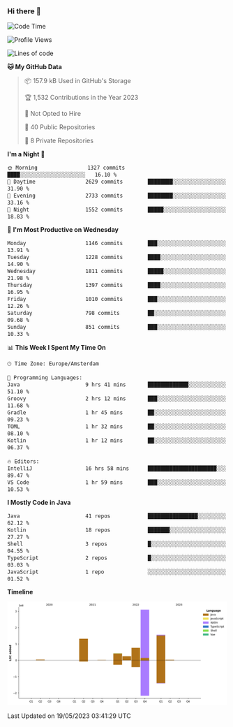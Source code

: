 ### Hi there 👋


<!--START_SECTION:waka-->
![Code Time](http://img.shields.io/badge/Code%20Time-3%2C217%20hrs%2028%20mins-blue)

![Profile Views](http://img.shields.io/badge/Profile%20Views-3-blue)

![Lines of code](https://img.shields.io/badge/From%20Hello%20World%20I%27ve%20Written-7.5%20million%20lines%20of%20code-blue)

**🐱 My GitHub Data** 

> 📦 157.9 kB Used in GitHub's Storage 
 > 
> 🏆 1,532 Contributions in the Year 2023
 > 
> 🚫 Not Opted to Hire
 > 
> 📜 40 Public Repositories 
 > 
> 🔑 8 Private Repositories 
 > 
**I'm a Night 🦉** 

```text
🌞 Morning                1327 commits        ████░░░░░░░░░░░░░░░░░░░░░   16.10 % 
🌆 Daytime                2629 commits        ████████░░░░░░░░░░░░░░░░░   31.90 % 
🌃 Evening                2733 commits        ████████░░░░░░░░░░░░░░░░░   33.16 % 
🌙 Night                  1552 commits        █████░░░░░░░░░░░░░░░░░░░░   18.83 % 
```
📅 **I'm Most Productive on Wednesday** 

```text
Monday                   1146 commits        ███░░░░░░░░░░░░░░░░░░░░░░   13.91 % 
Tuesday                  1228 commits        ████░░░░░░░░░░░░░░░░░░░░░   14.90 % 
Wednesday                1811 commits        █████░░░░░░░░░░░░░░░░░░░░   21.98 % 
Thursday                 1397 commits        ████░░░░░░░░░░░░░░░░░░░░░   16.95 % 
Friday                   1010 commits        ███░░░░░░░░░░░░░░░░░░░░░░   12.26 % 
Saturday                 798 commits         ██░░░░░░░░░░░░░░░░░░░░░░░   09.68 % 
Sunday                   851 commits         ███░░░░░░░░░░░░░░░░░░░░░░   10.33 % 
```


📊 **This Week I Spent My Time On** 

```text
🕑︎ Time Zone: Europe/Amsterdam

💬 Programming Languages: 
Java                     9 hrs 41 mins       █████████████░░░░░░░░░░░░   51.10 % 
Groovy                   2 hrs 12 mins       ███░░░░░░░░░░░░░░░░░░░░░░   11.68 % 
Gradle                   1 hr 45 mins        ██░░░░░░░░░░░░░░░░░░░░░░░   09.23 % 
TOML                     1 hr 32 mins        ██░░░░░░░░░░░░░░░░░░░░░░░   08.10 % 
Kotlin                   1 hr 12 mins        ██░░░░░░░░░░░░░░░░░░░░░░░   06.37 % 

🔥 Editors: 
IntelliJ                 16 hrs 58 mins      ██████████████████████░░░   89.47 % 
VS Code                  1 hr 59 mins        ███░░░░░░░░░░░░░░░░░░░░░░   10.53 % 
```

**I Mostly Code in Java** 

```text
Java                     41 repos            ████████████████░░░░░░░░░   62.12 % 
Kotlin                   18 repos            ███████░░░░░░░░░░░░░░░░░░   27.27 % 
Shell                    3 repos             █░░░░░░░░░░░░░░░░░░░░░░░░   04.55 % 
TypeScript               2 repos             █░░░░░░░░░░░░░░░░░░░░░░░░   03.03 % 
JavaScript               1 repo              ░░░░░░░░░░░░░░░░░░░░░░░░░   01.52 % 
```



**Timeline**

![Lines of Code chart](https://raw.githubusercontent.com/powercasgamer/powercasgamer/master/assets/bar_graph.png)


 Last Updated on 19/05/2023 03:41:29 UTC
<!--END_SECTION:waka-->
